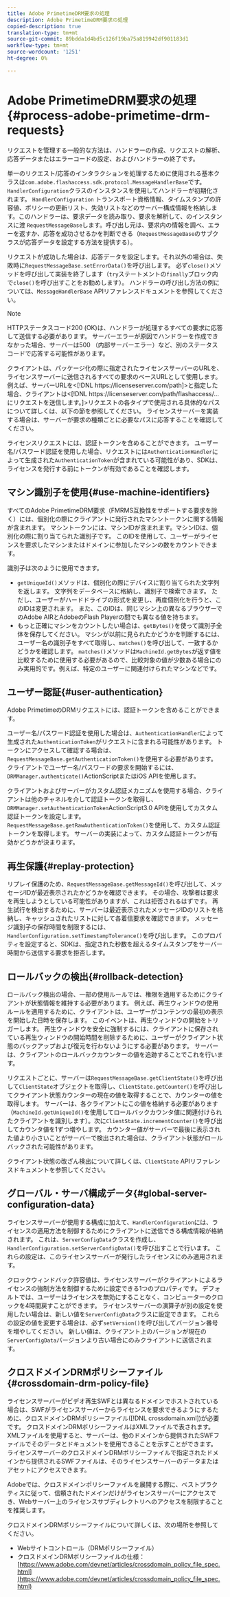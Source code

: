 ```yaml
---
title: Adobe PrimetimeDRM要求の処理
description: Adobe PrimetimeDRM要求の処理
copied-description: true
translation-type: tm+mt
source-git-commit: 89bdda1d4bd5c126f19ba75a819942df901183d1
workflow-type: tm+mt
source-wordcount: '1251'
ht-degree: 0%

---
```



# Adobe PrimetimeDRM要求の処理{#process-adobe-primetime-drm-requests}

リクエストを管理する一般的な方法は、ハンドラーの作成、リクエストの解析、応答データまたはエラーコードの設定、およびハンドラーの終了です。

単一のリクエスト/応答のインタラクションを処理するために使用される基本クラスは`com.adobe.flashaccess.sdk.protocol.MessageHandlerBase`です。 `HandlerConfiguration`クラスのインスタンスを使用してハンドラーが初期化されます。 `HandlerConfiguration` トランスポート資格情報、タイムスタンプの許容値、ポリシーの更新リスト、失効リストなどのサーバー構成情報を格納します。このハンドラーは、要求データを読み取り、要求を解析して、のインスタンスに渡 `RequestMessageBase`します。呼び出し元は、要求内の情報を調べ、エラーを返すか、応答を成功させるかを判断できる（`RequestMessageBase`のサブクラスが応答データを設定する方法を提供する）。

リクエストが成功した場合は、応答データを設定します。それ以外の場合は、失敗時に`RequestMessageBase.setErrorData()`を呼び出します。 必ず`close()`メソッドを呼び出して実装を終了します（`try`ステートメントの`finally`ブロック内で`close()`を呼び出すことをお勧めします）。 ハンドラーの呼び出し方法の例については、`MessageHandlerBase` APIリファレンスドキュメントを参照してください。

>[!NOTE]
>
>HTTPステータスコード200 (OK)は、ハンドラーが処理するすべての要求に応答して送信する必要があります。 サーバーエラーが原因でハンドラーを作成できなかった場合、サーバーは500 （内部サーバーエラー）など、別のステータスコードで応答する可能性があります。

クライアントは、パッケージ化の際に指定されたライセンスサーバーのURLを、ライセンスサーバーに送信されるすべての要求のベースURLとして使用します。 例えば、サーバーURLを&lt;[!DNL ht<span></span>tps://licenseserver.com/path]>と指定した場合、クライアントは&lt;[!DNL ht<span></span>tps://licenseserver.com/path/flashaccess/...にリクエストを送信します。]>リクエストの各タイプで使用される具体的なパスについて詳しくは、以下の節を参照してください。 ライセンスサーバーを実装する場合は、サーバーが要求の種類ごとに必要なパスに応答することを確認してください。

ライセンスリクエストには、認証トークンを含めることができます。 ユーザー名/パスワード認証を使用した場合、リクエストには`AuthenticationHandler`によって生成された`AuthenticationToken`が含まれている可能性があり、SDKは、ライセンスを発行する前にトークンが有効であることを確認します。

## マシン識別子を使用{#use-machine-identifiers}

すべてのAdobe PrimetimeDRM要求（FMRMS互換性をサポートする要求を除く）には、個別化の際にクライアントに発行されたマシントークンに関する情報が含まれます。 マシントークンには、マシンIDが含まれます。マシンIDは、個別化の際に割り当てられた識別子です。 このIDを使用して、ユーザーがライセンスを要求したマシンまたはドメインに参加したマシンの数をカウントできます。

識別子は次のように使用できます。

* `getUniqueId()`メソッドは、個別化の際にデバイスに割り当てられた文字列を返します。 文字列をデータベースに格納し、識別子で検索できます。 ただし、ユーザーがハードドライブの形式を変更し、再度個別化を行うと、このIDは変更されます。 また、このIDは、同じマシン上の異なるブラウザーでのAdobe AIRとAdobeのFlash Playerの間でも異なる値を持ちます。
* もっと正確にマシンをカウントしたい場合は、`getBytes()`を使って識別子全体を保存してください。 マシンが以前に見られたかどうかを判断するには、ユーザー名の識別子をすべて取得し、`matches()`を呼び出して、一致するかどうかを確認します。 `matches()`メソッドは`MachineId.getBytes`が返す値を比較するために使用する必要があるので、比較対象の値が少数ある場合にのみ実用的です。例えば、特定のユーザーに関連付けられたマシンなどです。

## ユーザー認証{#user-authentication}

Adobe PrimetimeのDRMリクエストには、認証トークンを含めることができます。

ユーザー名/パスワード認証を使用した場合は、`AuthenticationHandler`によって生成された`AuthenticationToken`がリクエストに含まれる可能性があります。 トークンにアクセスして確認する場合は、`RequestMessageBase.getAuthenticationToken()`を使用する必要があります。 クライアントでユーザー名/パスワードの要求を開始するには、`DRMManager.authenticate()`ActionScriptまたはiOS APIを使用します。

クライアントおよびサーバーがカスタム認証メカニズムを使用する場合、クライアントは他のチャネルを介して認証トークンを取得し、`DRMManager.setAuthenticationToken`ActionScript3.0 APIを使用してカスタム認証トークンを設定します。 `RequestMessageBase.getRawAuthenticationToken()`を使用して、カスタム認証トークンを取得します。 サーバーの実装によって、カスタム認証トークンが有効かどうかが決まります。

## 再生保護{#replay-protection}

リプレイ保護のため、`RequestMessageBase.getMessageId()`を呼び出して、メッセージIDが最近表示されたかどうかを確認できます。 その場合、攻撃者は要求を再生しようとしている可能性がありますが、これは拒否されるはずです。 再生試行を検出するために、サーバーは最近表示されたメッセージIDのリストを格納し、キャッシュされたリストに対して各着信要求を確認できます。 メッセージ識別子の保存時間を制限するには、`HandlerConfiguration.setTimestampTolerance()`を呼び出します。 このプロパティを設定すると、SDKは、指定された秒数を超えるタイムスタンプをサーバー時間から送信する要求を拒否します。

## ロールバックの検出{#rollback-detection}

ロールバック検出の場合、一部の使用ルールでは、権限を適用するためにクライアントが状態情報を維持する必要があります。 例えば、再生ウィンドウの使用ルールを適用するために、クライアントは、ユーザーがコンテンツの最初の表示を開始した日時を保存します。 このイベントは、再生ウィンドウの開始をトリガーします。 再生ウィンドウを安全に強制するには、クライアントに保存されている再生ウィンドウの開始時間を削除するために、ユーザーがクライアント状態のバックアップおよび復元を行わないようにする必要があります。 サーバーは、クライアントのロールバックカウンターの値を追跡することでこれを行います。

リクエストごとに、サーバーは`RequestMessageBase.getClientState()`を呼び出して`ClientState`オブジェクトを取得し、`ClientState.getCounter()`を呼び出してクライアント状態カウンターの現在の値を取得することで、カウンターの値を取得します。 サーバーは、各クライアントにこの値を格納する必要があります（`MachineId.getUniqueId()`を使用してロールバックカウンタ値に関連付けられたクライアントを識別します）。次に`ClientState.incrementCounter()`を呼び出してカウンタ値を1ずつ増やします。 カウンター値がサーバーで最後に表示された値より小さいことがサーバーで検出された場合は、クライアント状態がロールバックされた可能性があります。

クライアント状態の改ざん検出について詳しくは、`ClientState` APIリファレンスドキュメントを参照してください。

## グローバル・サーバ構成データ{#global-server-configuration-data}

ライセンスサーバーが使用する構成に加えて、`HandlerConfiguration`には、ライセンスの適用方法を制御するためにクライアントに送信できる構成情報が格納されます。 これは、`ServerConfigData`クラスを作成し、`HandlerConfiguration.setServerConfigData()`を呼び出すことで行います。 これらの設定は、このライセンスサーバーが発行したライセンスにのみ適用されます。

クロックウィンドバック許容値は、ライセンスサーバーがクライアントによるライセンスの強制方法を制御するために設定できる1つのプロパティです。 デフォルトでは、ユーザーはライセンスを無効にすることなく、コンピューターのクロックを4時間戻すことができます。 ライセンスサーバーの演算子が別の設定を使用したい場合は、新しい値を`ServerConfigData`クラスに設定できます。 これらの設定の値を変更する場合は、必ず`setVersion()`を呼び出してバージョン番号を増やしてください。 新しい値は、クライアント上のバージョンが現在の`ServerConfigData`バージョンより古い場合にのみクライアントに送信されます。

## クロスドメインDRMポリシーファイル{#crossdomain-drm-policy-file}

ライセンスサーバーがビデオ再生SWFとは異なるドメインでホストされている場合は、SWFがライセンスサーバーからライセンスを要求できるようにするために、クロスドメインDRMポリシーファイル([!DNL crossdomain.xml])が必要です。 クロスドメインDRMポリシーファイルはXMLファイルで表されます。XMLファイルを使用すると、サーバーは、他のドメインから提供されたSWFファイルでそのデータとドキュメントを使用できることを示すことができます。 ライセンスサーバーのクロスドメインDRMポリシーファイルで指定されたドメインから提供されるSWFファイルは、そのライセンスサーバーのデータまたはアセットにアクセスできます。

Adobeでは、クロスドメインポリシーファイルを展開する際に、ベストプラクティスに従って、信頼されたドメインだけがライセンスサーバーにアクセスでき、Webサーバー上のライセンスサブディレクトリへのアクセスを制限することを推奨します。

クロスドメインDRMポリシーファイルについて詳しくは、次の場所を参照してください。

* Webサイトコントロール（DRMポリシーファイル）
* クロスドメインDRMポリシーファイルの仕様：[https://www.adobe.com/devnet/articles/crossdomain_policy_file_spec.html](https://www.adobe.com/devnet/articles/crossdomain_policy_file_spec.html)